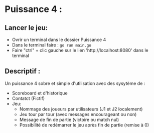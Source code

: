 # Puissance 4 :

## Lancer le jeu:
* Ovrir un terminal dans le dossier Puissance 4
* Dans le terminal faire : `go run main.go`
* Faire "ctrl" + clic gauche sur le lien 'http://localhost:8080' dans le terminal

## Descriptif :
Un puissance 4 sobre et simple d'utilisation avec des sysytème de :
* Scoreboard et d'historique
* Contatct (Fictif)
* Jeu: 
    - Nommage des joueurs par utilisateurs (J1 et J2 localement)
    - Jeu tour par tour (avec messages encourageant ou non)
    - Message de fin de partie (victoire ou match nul)
    - Possibilité de redémarrer le jeu après fin de partie (remise à 0)